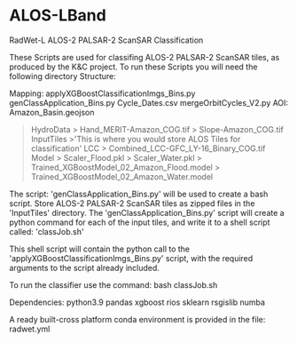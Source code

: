 # ALOS-LBand
RadWet-L ALOS-2 PALSAR-2 ScanSAR Classification 

These Scripts are used for classifing ALOS-2 PALSAR-2 ScanSAR tiles, as produced by the K&C project. To run these Scripts you will need the following directory Structure:

Mapping:
applyXGBoostClassificationImgs_Bins.py
genClassApplication_Bins.py
Cycle_Dates.csv
mergeOrbitCycles_V2.py
AOI:
	Amazon_Basin.geojson
> HydroData
	> Hand_MERIT-Amazon_COG.tif
	> Slope-Amazon_COG.tif
> InputTiles 
	>'This is where you would store ALOS Tiles for classification'
> LCC
	> Combined_LCC-GFC_LY-16_Binary_COG.tif
> Model
	> Scaler_Flood.pkl
	> Scaler_Water.pkl
	> Trained_XGBoostModel_02_Amazon_Flood.model
	> Trained_XGBoostModel_02_Amazon_Water.model
		
The script: 'genClassApplication_Bins.py' will be used to create a bash script. Store ALOS-2 PALSAR-2 ScanSAR tiles as zipped files in the 'InputTiles' directory. The 'genClassApplication_Bins.py' script will create a python command for each of the input tiles, and write it to a shell script called: 'classJob.sh'

This shell script will contain the python call to the 'applyXGBoostClassificationImgs_Bins.py' script, with the required arguments to the script already included.

To run the classifier use the command: bash classJob.sh

Dependencies:
python3.9
pandas
xgboost
rios
sklearn
rsgislib
numba

A ready built-cross platform conda environment is provided in the file: radwet.yml








